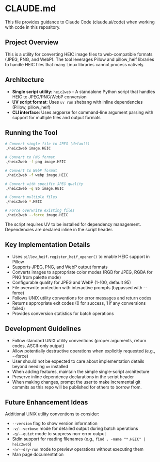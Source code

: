 # CLAUDE.md

This file provides guidance to Claude Code (claude.ai/code) when working with code in this repository.

## Project Overview

This is a utility for converting HEIC image files to web-compatible formats (JPEG, PNG, and WebP). The tool leverages Pillow and pillow_heif libraries to handle HEIC files that many Linux libraries cannot process natively.

## Architecture

- **Single script utility**: `heic2web` - A standalone Python script that handles HEIC to JPEG/PNG/WebP conversion
- **UV script format**: Uses `uv run` shebang with inline dependencies (Pillow, pillow_heif)
- **CLI interface**: Uses argparse for command-line argument parsing with support for multiple files and output formats

## Running the Tool

```bash
# Convert single file to JPEG (default)
./heic2web image.HEIC

# Convert to PNG format
./heic2web -f png image.HEIC

# Convert to WebP format
./heic2web -f webp image.HEIC

# Convert with specific JPEG quality
./heic2web -q 85 image.HEIC

# Convert multiple files
./heic2web *.HEIC

# Force overwrite existing files
./heic2web --force image.HEIC
```

The script requires UV to be installed for dependency management. Dependencies are declared inline in the script header.

## Key Implementation Details

- Uses `pillow_heif.register_heif_opener()` to enable HEIC support in Pillow
- Supports JPEG, PNG, and WebP output formats
- Converts images to appropriate color modes (RGB for JPEG, RGBA for PNG from palette mode)
- Configurable quality for JPEG and WebP (1-100, default 95)
- File overwrite protection with interactive prompts (bypassed with --force)
- Follows UNIX utility conventions for error messages and return codes
- Returns appropriate exit codes (0 for success, 1 if any conversions failed)
- Provides conversion statistics for batch operations
## Development Guidelines

- Follow standard UNIX utility conventions (proper arguments, return codes, ASCII-only output)
- Allow potentially destructive operations when explicitly requested (e.g., --force)
- User should not be expected to care about implementation details beyond needing `uv` installed
- When adding features, maintain the simple single-script architecture
- Preserve inline dependency declarations in the script header
- When making changes, prompt the user to make incremental git commits as this repo will be published for others to borrow from.

## Future Enhancement Ideas

Additional UNIX utility conventions to consider:
- `--version` flag to show version information
- `-v/--verbose` mode for detailed output during batch operations
- `-q/--quiet` mode to suppress non-error output
- Stdin support for reading filenames (e.g., `find . -name "*.HEIC" | heic2web`)
- `-n/--dry-run` mode to preview operations without executing them
- Man page documentation
